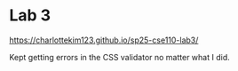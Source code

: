 # Lab 3

https://charlottekim123.github.io/sp25-cse110-lab3/

Kept getting errors in the CSS validator no matter what I did.
